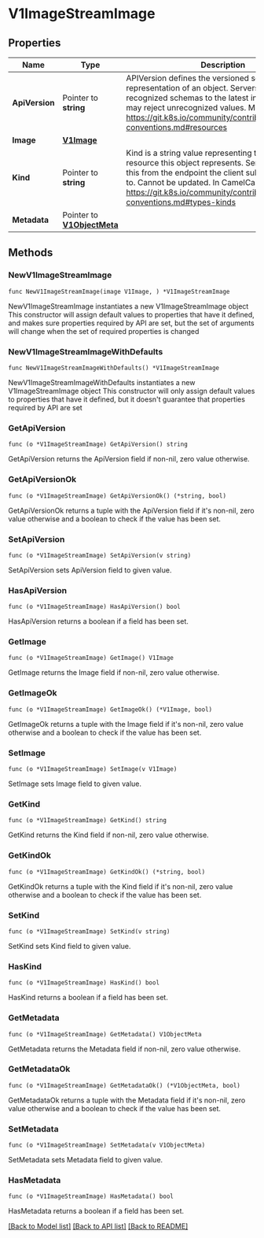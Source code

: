 # V1ImageStreamImage

## Properties

Name | Type | Description | Notes
------------ | ------------- | ------------- | -------------
**ApiVersion** | Pointer to **string** | APIVersion defines the versioned schema of this representation of an object. Servers should convert recognized schemas to the latest internal value, and may reject unrecognized values. More info: https://git.k8s.io/community/contributors/devel/api-conventions.md#resources | [optional] 
**Image** | [**V1Image**](V1Image.md) |  | 
**Kind** | Pointer to **string** | Kind is a string value representing the REST resource this object represents. Servers may infer this from the endpoint the client submits requests to. Cannot be updated. In CamelCase. More info: https://git.k8s.io/community/contributors/devel/api-conventions.md#types-kinds | [optional] 
**Metadata** | Pointer to [**V1ObjectMeta**](V1ObjectMeta.md) |  | [optional] 

## Methods

### NewV1ImageStreamImage

`func NewV1ImageStreamImage(image V1Image, ) *V1ImageStreamImage`

NewV1ImageStreamImage instantiates a new V1ImageStreamImage object
This constructor will assign default values to properties that have it defined,
and makes sure properties required by API are set, but the set of arguments
will change when the set of required properties is changed

### NewV1ImageStreamImageWithDefaults

`func NewV1ImageStreamImageWithDefaults() *V1ImageStreamImage`

NewV1ImageStreamImageWithDefaults instantiates a new V1ImageStreamImage object
This constructor will only assign default values to properties that have it defined,
but it doesn't guarantee that properties required by API are set

### GetApiVersion

`func (o *V1ImageStreamImage) GetApiVersion() string`

GetApiVersion returns the ApiVersion field if non-nil, zero value otherwise.

### GetApiVersionOk

`func (o *V1ImageStreamImage) GetApiVersionOk() (*string, bool)`

GetApiVersionOk returns a tuple with the ApiVersion field if it's non-nil, zero value otherwise
and a boolean to check if the value has been set.

### SetApiVersion

`func (o *V1ImageStreamImage) SetApiVersion(v string)`

SetApiVersion sets ApiVersion field to given value.

### HasApiVersion

`func (o *V1ImageStreamImage) HasApiVersion() bool`

HasApiVersion returns a boolean if a field has been set.

### GetImage

`func (o *V1ImageStreamImage) GetImage() V1Image`

GetImage returns the Image field if non-nil, zero value otherwise.

### GetImageOk

`func (o *V1ImageStreamImage) GetImageOk() (*V1Image, bool)`

GetImageOk returns a tuple with the Image field if it's non-nil, zero value otherwise
and a boolean to check if the value has been set.

### SetImage

`func (o *V1ImageStreamImage) SetImage(v V1Image)`

SetImage sets Image field to given value.


### GetKind

`func (o *V1ImageStreamImage) GetKind() string`

GetKind returns the Kind field if non-nil, zero value otherwise.

### GetKindOk

`func (o *V1ImageStreamImage) GetKindOk() (*string, bool)`

GetKindOk returns a tuple with the Kind field if it's non-nil, zero value otherwise
and a boolean to check if the value has been set.

### SetKind

`func (o *V1ImageStreamImage) SetKind(v string)`

SetKind sets Kind field to given value.

### HasKind

`func (o *V1ImageStreamImage) HasKind() bool`

HasKind returns a boolean if a field has been set.

### GetMetadata

`func (o *V1ImageStreamImage) GetMetadata() V1ObjectMeta`

GetMetadata returns the Metadata field if non-nil, zero value otherwise.

### GetMetadataOk

`func (o *V1ImageStreamImage) GetMetadataOk() (*V1ObjectMeta, bool)`

GetMetadataOk returns a tuple with the Metadata field if it's non-nil, zero value otherwise
and a boolean to check if the value has been set.

### SetMetadata

`func (o *V1ImageStreamImage) SetMetadata(v V1ObjectMeta)`

SetMetadata sets Metadata field to given value.

### HasMetadata

`func (o *V1ImageStreamImage) HasMetadata() bool`

HasMetadata returns a boolean if a field has been set.


[[Back to Model list]](../README.md#documentation-for-models) [[Back to API list]](../README.md#documentation-for-api-endpoints) [[Back to README]](../README.md)


